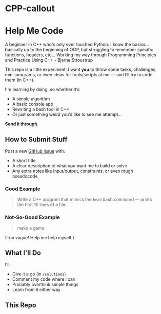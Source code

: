 # CPP-callout

# Help Me Code

A beginner in C++ who's only ever touched Python. i know the basics... basically up to the beginning of OOP, but struggling to remember specific functions, headers, etc... Working my way through Programming
Principles and Practice Using C++ - Bjarne Stroustrup

This repo is a little experiment: I want **you** to throw some tasks, challenges, mini-programs, or even ideas for tools/scripts at me — and I’ll try to code them (in C++).

I'm learning by doing, so whether it’s:
- A simple algorithm
- A basic console app
- Rewriting a bash tool in C++
- Or just something weird you’d like to see me attempt…

**Send it through.**

## How to Submit Stuff

Post a new [GitHub Issue](https://github.com/abrahaml01/CPP-callout/issues) with:
- A short title
- A clear description of what you want me to build or solve
- Any extra notes like input/output, constraints, or even rough pseudocode

### Good Example
> Write a C++ program that mimics the `head` bash command — prints the first 10 lines of a file.

### Not-So-Good Example
> make a game

(Too vague! Help me help myself.)

## What I'll Do

I’ll:
- Give it a go (in `/solutions`)
- Comment my code where I can
- Probably overthink simple things
- Learn from it either way

## This Repo

